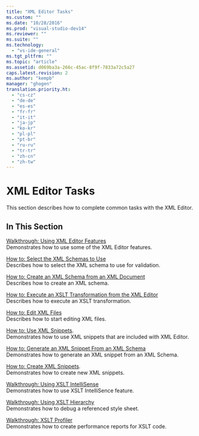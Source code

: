 ```yaml
---
title: "XML Editor Tasks"
ms.custom: ""
ms.date: "10/28/2016"
ms.prod: "visual-studio-dev14"
ms.reviewer: ""
ms.suite: ""
ms.technology: 
  - "vs-ide-general"
ms.tgt_pltfrm: ""
ms.topic: "article"
ms.assetid: d069ba3a-266c-45ac-8f9f-7833a72c5a27
caps.latest.revision: 2
ms.author: "kempb"
manager: "ghogen"
translation.priority.ht: 
  - "cs-cz"
  - "de-de"
  - "es-es"
  - "fr-fr"
  - "it-it"
  - "ja-jp"
  - "ko-kr"
  - "pl-pl"
  - "pt-br"
  - "ru-ru"
  - "tr-tr"
  - "zh-cn"
  - "zh-tw"
---
```

# XML Editor Tasks
This section describes how to complete common tasks with the XML Editor.  
  
## In This Section  
 [Walkthrough: Using XML Editor Features](../xml-tools/walkthrough-using-xml-editor-features.md)  
 Demonstrates how to use some of the XML Editor features.  
  
 [How to: Select the XML Schemas to Use](../xml-tools/how-to-select-the-xml-schemas-to-use.md)  
 Describes how to select the XML schema to use for validation.  
  
 [How to: Create an XML Schema from an XML Document](../xml-tools/how-to-create-an-xml-schema-from-an-xml-document.md)  
 Describes how to create an XML schema.  
  
 [How to: Execute an XSLT Transformation from the XML Editor](../xml-tools/how-to-execute-an-xslt-transformation-from-the-xml-editor.md)  
 Describes how to execute an XSLT transformation.  
  
 [How to: Edit XML Files](../xml-tools/how-to-edit-xml-files.md)  
 Describes how to start editing XML files.  
  
 [How to: Use XML Snippets](../xml-tools/how-to-use-xml-snippets.md).  
 Demonstrates how to use XML snippets that are included with XML Editor.  
  
 [How to: Generate an XML Snippet From an XML Schema](../xml-tools/how-to-generate-an-xml-snippet-from-an-xml-schema.md)  
 Demonstrates how to generate an XML snippet from an XML Schema.  
  
 [How to: Create XML Snippets](../xml-tools/how-to-create-xml-snippets.md).  
 Demonstrates how to create new XML snippets.  
  
 [Walkthrough: Using XSLT IntelliSense](../xml-tools/walkthrough-using-xslt-intellisense.md)  
 Demonstrates how to use XSLT IntelliSence feature.  
  
 [Walkthrough: Using XSLT Hierarchy](../xml-tools/walkthrough-using-xslt-hierarchy.md)  
 Demonstrates how to debug a referenced style sheet.  
  
 [Walkthrough: XSLT Profiler](../xml-tools/walkthrough-xslt-profiler.md)  
 Demonstrates how to create performance reports for XSLT code.